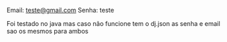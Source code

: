 Email: teste@gmail.com
Senha: teste

Foi testado no java mas caso não funcione tem o dj.json as senha e email sao os mesmos para ambos
